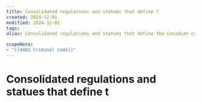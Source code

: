 ```yaml
---
title: Consolidated regulations and statues that define t
created: 2024-12-01
modified: 2024-12-01
tags: 
alias: Consolidated regulations and statues that define the Canadian criminal justice system.

scopeNote:
- "[[4482 Criminal code]]"
---
```

# Consolidated regulations and statues that define t

